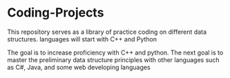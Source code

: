 # Coding-Projects

This repository serves as a library of practice coding on different data structures.
languages will start with C++ and Python

The goal is to increase proficiency with C++ and python. The next goal is to master the preliminary data structure principles with other languages such as C#, Java, and some web developing languages
